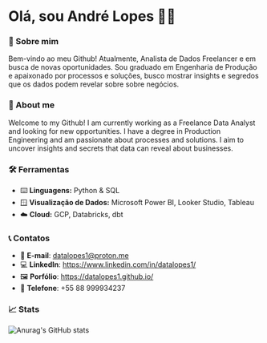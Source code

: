 # Olá, sou André Lopes 👨‍💻

### 📌 Sobre mim 
Bem-vindo ao meu Github! Atualmente, Analista de Dados Freelancer e em busca de novas oportunidades. Sou graduado em Engenharia de Produção e apaixonado por processos e soluções, busco mostrar insights e segredos que os dados podem revelar sobre sobre negócios. 

### 📌 About me
Welcome to my Github! I am currently working as a Freelance Data Analyst and looking for new opportunities. I have a degree in Production Engineering and am passionate about processes and solutions. I aim to uncover insights and secrets that data can reveal about businesses.

### 🛠️ Ferramentas

- ⌨️ **Linguagens:** Python & SQL
- 🪟 **Visualização de Dados:** Microsoft Power BI, Looker Studio, Tableau
- ☁️ **Cloud:** GCP, Databricks, dbt

### 📞 Contatos
- 📩 **E-mail**: datalopes1@proton.me
- 💻 **LinkedIn**: https://www.linkedin.com/in/datalopes1/
- 🖼️ **Porfólio**: https://datalopes1.github.io/
- 📱 **Telefone**: +55 88 999934237

### 📈 Stats
![Anurag's GitHub stats](https://github-readme-stats.vercel.app/api?username=datalopes1&show_icons=true&theme=tokyonight)


